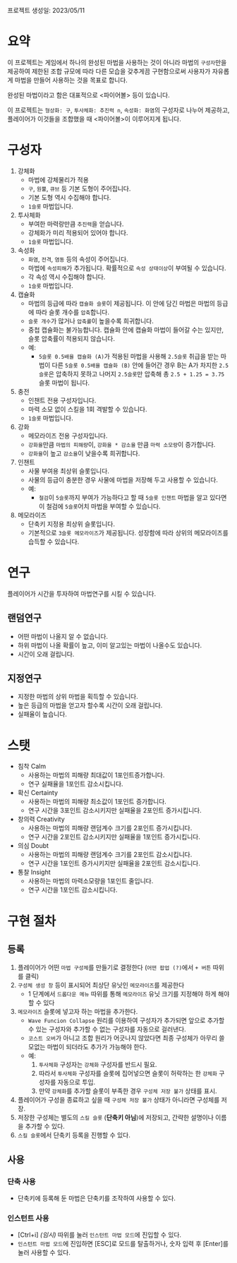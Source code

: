 프로젝트 생성일: 2023/05/11

# 요약
이 프로젝트는 게임에서 하나의 완성된 마법을 사용하는 것이 아니라 마법의 `구성자`만을 제공하여 제한된 조합 규모에 따라 다른 모습을 갖추게끔 구현함으로써 사용자가 자유롭게 마법을 만들어 사용하는 것을 목표로 합니다.

완성된 마법이라고 함은 대표적으로 \<파이어볼\> 등이 있습니다.

이 프로젝트는 `형상화: 구`, `투사체화: 추진력 n`, `속성화: 화염`의 구성자로 나누어 제공하고, 플레이어가 이것들을 조합했을 때 \<파이어볼\>이 이루어지게 됩니다.

# 구성자
1. 강체화
    - 마법에 강체물리가 적용
	- `구`, `원뿔`, `큐브` 등 기본 도형이 주어집니다.
	- 기본 도형 역시 수집해야 합니다.
	- `1슬롯` 마법입니다.
1. 투사체화
	- 부여한 마력랑만큼 `추진력`을 얻습니다.
	- 강체화가 미리 적용되어 있어야 합니다.
	- `1슬롯` 마법입니다.
1. 속성화
	- `화염`, `전격`, `염동` 등의 속성이 주어집니다.
	- 마법에 `속성피해`가 추가됩니다. 확률적으로 `속성 상태이상`이 부여될 수 있습니다.
	- 각 속성 역시 수집해야 합니다.
	- `1슬롯` 마법입니다.
1. 캡슐화
	- 마법의 등급에 따라 `캡슐화 슬롯`이 제공됩니다. 이 안에 담긴 마법은 마법의 등급에 따라 슬롯 개수를 `압축`합니다.
	- `슬롯 개수`가 많거나 `압축률`이 높을수록 희귀합니다.
	- 중첩 캡슐화는 불가능합니다. 캡슐화 안에 캡슐화 마법이 들어갈 수는 있지만, 슬롯 압축률이 적용되지 않습니다.
	- 예:
		- `5슬롯 0.5배율 캡슐화 (A)`가 적용된 마법을 사용해 `2.5슬롯` 취급을 받는 마법이 다른 `5슬롯 0.5배율 캡슐화 (B)` 안에 들어간 경우 B는 A가 차지한 `2.5슬롯`은 압축하지 못하고 나머지 `2.5슬롯`만 압축해 총 `2.5 + 1.25 = 3.75` 슬롯 마법이 됩니다.
1. 충전
	- 인챈트 전용 구성자입니다.
	- 마력 소모 없이 스킬을 1회 격발할 수 있습니다.
	- `1슬롯` 마법입니다.
1. 강화
	- 메모라이즈 전용 구성자입니다.
	- `강화율`만큼 `마법의 피해량`이, `강화율 * 감소율` 만큼 `마력 소모량`이 증가합니다.
	- `강화율`이 높고 `감소율`이 낮을수록 희귀합니다.
1. 인챈트
	- 사물 부여용 최상위 슬롯입니다.
	- 사물의 등급이 충분한 경우 사물에 마법을 저장해 두고 사용할 수 있습니다.
	- 예:
		- `철검`이 `5슬롯`까지 부여가 가능하다고 할 때 `5슬롯 인챈트` 마법을 알고 있다면 이 철검에 `5슬롯`어치 마법을 부여할 수 있습니다.
1. 메모라이즈
	- 단축키 지정용 최상위 슬롯입니다.
	- 기본적으로 `3슬롯 메모라이즈`가 제공됩니다. 성장함에 따라 상위의 메모라이즈를 습득할 수 있습니다.

# 연구
플레이어가 시간을 투자하여 마법연구를 시킬 수 있습니다.

## 랜덤연구
- 어떤 마법이 나올지 알 수 없습니다.
- 하위 마법이 나올 확률이 높고, 이미 알고있는 마법이 나올수도 있습니다.
- 시간이 오래 걸립니다.

## 지정연구
- 지정한 마법의 상위 마법을 획득할 수 있습니다.
- 높은 등급의 마법을 얻고자 할수록 시간이 오래 걸립니다.
- 실패율이 높습니다.

# 스탯
- 침착 Calm
	- 사용하는 마법의 피해량 최대값이 1포인트증가합니다.
	- 연구 실패율을 1포인트 감소시킵니다.
- 확신 Certainty
	- 사용하는 마법의 피해량 최소값이 1포인트 증가합니다.
	- 연구 시간을 3포인트 감소시키지만 실패율을 2포인트 증가시킵니다.
- 창의력 Creativity
	- 사용하는 마법의 피해량 랜덤계수 크기를 2포인트 증가시킵니다.
	- 연구 시간을 2포인트 감소시키지만 실패율을 1포인트 증가시킵니다.
- 의심 Doubt
	- 사용하는 마법의 피해량 랜덤계수 크기를 2포인트 감소시킵니다.
	- 연구 시간을 1포인트 증가시키지만 실패율을 2포인트 감소시킵니다.
- 통찰 Insight
	- 사용하는 마법의 마력소모량을 1포인트 줄입니다.
	- 연구 시간을 1포인트 감소시킵니다.

# 구현 절차
## 등록
1. 플레이어가 어떤 `마법 구성체`를 만들기로 결정한다 (`어떤 팝업 (?)`에서 `+ 버튼` 따위를 클릭)
2. `구성체 생성 창` 등이 표시되어 최상단 유닛인 `메모라이즈`를 제공한다
	- 1 단계에서 `드롭다운 메뉴` 따위를 통해 `메모라이즈` 유닛 크기를 지정해야 하게 해야 할 수 있다
3. `메모라이즈` 슬롯에 넣고자 하는 마법을 추가한다.
	- `Wave Funcion Collapse` 원리를 이용하여 구성자가 추가되면 앞으로 추가할 수 있는 구성자와 추가할 수 없는 구성자를 자동으로 걸러낸다.
	- `코스트 오버`가 아니고 조합 원리가 어긋나지 않았다면 최종 구성체가 아무리 쓸모없는 마법이 되더라도 추가가 가능해야 한다.
	- 예:
		1. `투사체화` 구성자는 `강체화` 구성자를 반드시 필요.
		2. 따라서 `투사체화` 구성자를 슬롯에 집어넣으면 슬롯이 허락하는 한 `강체화` 구성자를 자동으로 투입.
		3. 만약 `강체화`를 추가할 슬롯이 부족한 경우 `구성체 저장 불가` 상태를 표시.
4. 플레이어가 구성을 종료하고 싶을 때 `구성체 저장 불가` 상태가 아니라면 구성체를 저장.
5. 저장한 구성체는 별도의 `스킬 슬롯` (**단축키 아님**)에 저장되고, 간략한 설명이나 이름을 추가할 수 있다.
6. `스킬 슬롯`에서 단축키 등록을 진행할 수 있다.

## 사용
### 단축 사용
- 단축키에 등록해 둔 마법은 단축키를 조작하여 사용할 수 있다.

### 인스턴트 사용
- \[Ctrl+i\] *(임시)* 따위를 눌러 `인스턴트 마법 모드`에 진입할 수 있다.
- `인스턴트 마법 모드`에 진입하면 \[ESC\]로 모드를 탈출하거나, 숫자 입력 후 \[Enter\]를 눌러 사용할 수 있다.